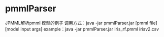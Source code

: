 # pmmlParser
JPMML解析pmml 模型的例子
调用方式：java -jar pmmlParser.jar [pmml file] [model input args]
example：java -jar pmmlParser.jar iris_rf.pmml irisv2.csv
